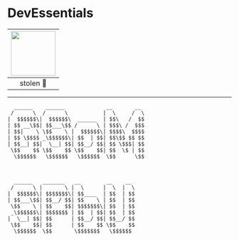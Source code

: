 # DevEssentials
<div align="center">
  
  | <img src="https://gsom.spbu.ru/templates/gsom/img/favicon.png" width="100">
  | :-:
  | stolen 🥹

</div>

---

```
  ______    ______             __       __ 
 /      \  /      \           |  \     /  \
|  $$$$$$\|  $$$$$$\  ______  | $$\   /  $$
| $$ __\$$| $$___\$$ /      \ | $$$\ /  $$$
| $$|    \ \$$    \ |  $$$$$$\| $$$$\  $$$$
| $$ \$$$$ _\$$$$$$\| $$  | $$| $$\$$ $$ $$
| $$__| $$|  \__| $$| $$__/ $$| $$ \$$$| $$
 \$$    $$ \$$    $$ \$$    $$| $$  \$ | $$
  \$$$$$$   \$$$$$$   \$$$$$$  \$$      \$$
                                           
                                           
                                           
  ______   _______   __        __    __    
 /      \ |       \ |  \      |  \  |  \   
|  $$$$$$\| $$$$$$$\| $$____  | $$  | $$   
| $$___\$$| $$__/ $$| $$    \ | $$  | $$   
 \$$    \ | $$    $$| $$$$$$$\| $$  | $$   
 _\$$$$$$\| $$$$$$$ | $$  | $$| $$  | $$   
|  \__| $$| $$      | $$__/ $$| $$__/ $$   
 \$$    $$| $$      | $$    $$ \$$    $$   
  \$$$$$$  \$$       \$$$$$$$   \$$$$$$    

```

